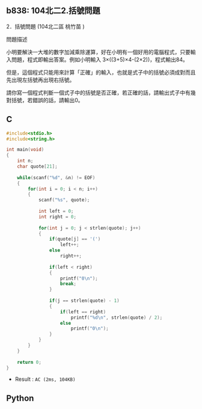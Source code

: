 ## b838: 104北二2.括號問題
2．括號問題  (104北二區 桃竹苗 )

問題描述

小明要解決一大堆的數字加減乘除運算，好在小明有一個好用的電腦程式，只要輸入問題，程式即輸出答案。例如小明輸入 3×((3+5)×4-(2×2))，程式輸出84。

但是，這個程式只能用來計算「正確」的輸入，也就是式子中的括號必須成對而且先出現左括號再出現右括號。

請你寫一個程式判斷一個式子中的括號是否正確，若正確的話，請輸出式子中有幾對括號，若錯誤的話，請輸出0。

## C
```C
#include<stdio.h>
#include<string.h>

int main(void)
{
	int n;
	char quote[21];
	
	while(scanf("%d", &n) != EOF)
	{
		for(int i = 0; i < n; i++)
		{
			scanf("%s", quote);
			
			int left = 0;
			int right = 0;
			
			for(int j = 0; j < strlen(quote); j++)
			{
				if(quote[j] == '(')
					left++;
				else
					right++;
				
				if(left < right)
				{
					printf("0\n");
					break;
				}
				
				if(j == strlen(quote) - 1)
				{
					if(left == right)
						printf("%d\n", strlen(quote) / 2);
					else
						printf("0\n");
				}
			}
		}
	}
	
	return 0;
} 
```
 * Result : `AC (2ms, 104KB)`

## Python
